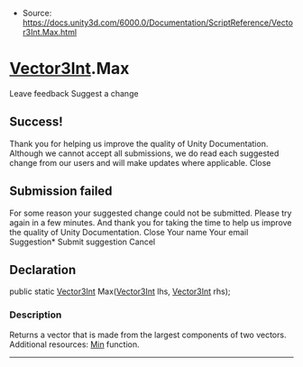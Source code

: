 * Source: https://docs.unity3d.com/6000.0/Documentation/ScriptReference/Vector3Int.Max.html

#  [Vector3Int](https://docs.unity3d.com/6000.0/Documentation/ScriptReference/Vector3Int.html).Max
Leave feedback
Suggest a change
## Success!
Thank you for helping us improve the quality of Unity Documentation. Although we cannot accept all submissions, we do read each suggested change from our users and will make updates where applicable.
Close
## Submission failed
For some reason your suggested change could not be submitted. Please <a>try again</a> in a few minutes. And thank you for taking the time to help us improve the quality of Unity Documentation.
Close
Your name Your email Suggestion* Submit suggestion
Cancel
## Declaration
public static [Vector3Int](https://docs.unity3d.com/6000.0/Documentation/ScriptReference/Vector3Int.html) Max([Vector3Int](https://docs.unity3d.com/6000.0/Documentation/ScriptReference/Vector3Int.html) lhs, [Vector3Int](https://docs.unity3d.com/6000.0/Documentation/ScriptReference/Vector3Int.html) rhs); 
### Description
Returns a vector that is made from the largest components of two vectors.
Additional resources: [Min](https://docs.unity3d.com/6000.0/Documentation/ScriptReference/Vector3Int.Min.html) function.
* * *
